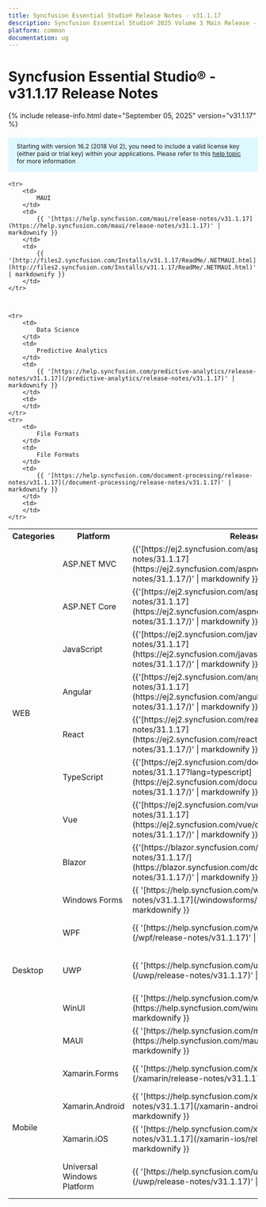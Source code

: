```yaml
---
title: Syncfusion Essential Studio® Release Notes - v31.1.17
description: Syncfusion Essential Studio® 2025 Volume 3 Main Release - Release Notes - v31.1.17
platform: common
documentation: ug
---
```


# Syncfusion Essential Studio® - v31.1.17 Release Notes 

{% include release-info.html date="September 05, 2025"   version="v31.1.17" %}

<style>
    #license {
        font-size: .88em !important;
        margin-top: 1.5em;
        margin-bottom: 1.5em;
        background-color: #def8ff;
        padding: 10px 17px 14px;
    }
</style>

<div id="license">
    Starting with version 16.2 (2018 Vol 2), you need to include a valid license key (either paid or trial key) within your applications.
    Please refer to this <a href="/common/essential-studio/licensing/license-key">help topic</a> for more information
</div>



<table>
    <tr>
        <th>
            Categories
        </th>
        <th>
            Platform
        </th>
        <th>
            Release Notes
        </th>
        <th>
            Read Me
        </th>
    </tr>
    <tr>
        <td rowspan="8">
            WEB
        </td>
        <td>
            ASP.NET MVC
        </td>
        <td>
            {{'[https://ej2.syncfusion.com/aspnetmvc/documentation/release-notes/31.1.17](https://ej2.syncfusion.com/aspnetmvc/documentation/release-notes/31.1.17/)' | markdownify }}
        </td>
        <td>
            {{'[http://files2.syncfusion.com/Installs/v31.1.17/ReadMe/web/ASPMVC.html](http://files2.syncfusion.com/Installs/v31.1.17/ReadMe/web/ASPMVC.html)' | markdownify }}
        </td>
    </tr>
    <tr>
        <td>
            ASP.NET Core
        </td>
        <td>
            {{'[https://ej2.syncfusion.com/aspnetcore/documentation/release-notes/31.1.17](https://ej2.syncfusion.com/aspnetcore/documentation/release-notes/31.1.17/)' | markdownify }}
        </td>
        <td>
            {{'[http://files2.syncfusion.com/Installs/v31.1.17/ReadMe/web/ASPNETCORE.html](http://files2.syncfusion.com/Installs/v31.1.17/ReadMe/web/ASPNETCORE.html)' | markdownify }}
        </td>
    </tr>
    <tr>
        <td>
            JavaScript
        </td>
        <td>
            {{'[https://ej2.syncfusion.com/javascript/documentation/release-notes/31.1.17](https://ej2.syncfusion.com/javascript/documentation/release-notes/31.1.17/)' | markdownify }}
        </td>
        <td>
            {{'[http://files2.syncfusion.com/Installs/v31.1.17/ReadMe/web/JavaScript.html](http://files2.syncfusion.com/Installs/v31.1.17/ReadMe/web/JavaScript.html)' | markdownify }}
        </td>
    </tr>
    <tr>
        <td>
            Angular
        </td>
        <td>
            {{'[https://ej2.syncfusion.com/angular/documentation/release-notes/31.1.17](https://ej2.syncfusion.com/angular/documentation/release-notes/31.1.17/)' | markdownify }}
        </td>
        <td>
            {{'[http://files2.syncfusion.com/Installs/v31.1.17/ReadMe/web/Angular.html](http://files2.syncfusion.com/Installs/v31.1.17/ReadMe/web/Angular.html)' | markdownify }}
        </td>
    </tr>
    <tr>
        <td>
            React
        </td>
        <td>
            {{'[https://ej2.syncfusion.com/react/documentation/release-notes/31.1.17](https://ej2.syncfusion.com/react/documentation/release-notes/31.1.17/)' | markdownify }}
        </td>
        <td>
            {{'[http://files2.syncfusion.com/Installs/v31.1.17/ReadMe/web/React.html](http://files2.syncfusion.com/Installs/v31.1.17/ReadMe/web/React.html)' | markdownify }}
        </td>
    </tr>
    <tr>
        <td>
            TypeScript
        </td>
        <td>
            {{'[https://ej2.syncfusion.com/documentation/release-notes/31.1.17?lang=typescript](https://ej2.syncfusion.com/documentation/release-notes/31.1.17/)' | markdownify }}
        </td>
        <td>
            {{'[http://files2.syncfusion.com/Installs/v31.1.17/ReadMe/web/TypeScript.html](http://files2.syncfusion.com/Installs/v31.1.17/ReadMe/web/TypeScript.html)' | markdownify }}
        </td>
    </tr>
    <tr>
        <td>
            Vue
        </td>
        <td>
            {{'[https://ej2.syncfusion.com/vue/documentation/release-notes/31.1.17](https://ej2.syncfusion.com/vue/documentation/release-notes/31.1.17/)' | markdownify }}
        </td>
        <td>
            {{'[http://files2.syncfusion.com/Installs/v31.1.17/ReadMe/web/Vue.html](http://files2.syncfusion.com/Installs/v31.1.17/ReadMe/web/Vue.html)' | markdownify }}
        </td>
    </tr>
    <tr>
        <td>
            Blazor
        </td>
        <td>
            {{'[https://blazor.syncfusion.com/documentation/release-notes/31.1.17/](https://blazor.syncfusion.com/documentation/release-notes/31.1.17/)' | markdownify }}
        </td>
        <td>
            {{'[http://files2.syncfusion.com/Installs/v31.1.17/ReadMe/web/Blazor.html](http://files2.syncfusion.com/Installs/v31.1.17/ReadMe/web/Blazor.html)' | markdownify }}
        </td>
    </tr>
    <tr>
        <td rowspan="5">
            Desktop
        </td>
        <td>
            Windows Forms
        </td>
        <td>
            {{ '[https://help.syncfusion.com/windowsforms/release-notes/v31.1.17](/windowsforms/release-notes/v31.1.17)' | markdownify }}
        </td>
        <td>
            {{ '[http://files2.syncfusion.com/Installs/v31.1.17/ReadMe/WindowsForms.html](http://files2.syncfusion.com/Installs/v31.1.17/ReadMe/WindowsForms.html)' | markdownify }}
        </td>
    </tr>
    <tr>
        <td>
            WPF
        </td>
        <td>
            {{ '[https://help.syncfusion.com/wpf/release-notes/v31.1.17](/wpf/release-notes/v31.1.17)' | markdownify }}
        </td>
        <td>
            {{ '[http://files2.syncfusion.com/Installs/v31.1.17/ReadMe/WPF.html](http://files2.syncfusion.com/Installs/v31.1.17/ReadMe/WPF.html)' | markdownify }}
        </td>
    </tr>
    <tr>
        <td>
            UWP
        </td>
        <td>
            {{ '[https://help.syncfusion.com/uwp/release-notes/v31.1.17](/uwp/release-notes/v31.1.17)' | markdownify }}
        </td>
        <td>
            {{ '[http://files2.syncfusion.com/Installs/v31.1.17/ReadMe/UniversalWindows.html](http://files2.syncfusion.com/Installs/v31.1.17/ReadMe/UniversalWindows.html)' | markdownify }}
        </td>
    </tr>
    <tr>
        <td>
            WinUI
        </td>
        <td>
            {{ '[https://help.syncfusion.com/winui/release-notes/v31.1.17](https://help.syncfusion.com/winui/release-notes/v31.1.17)' | markdownify }}
        </td>
        <td>
            {{ '[http://files2.syncfusion.com/Installs/v31.1.17/ReadMe/WinUI.html](http://files2.syncfusion.com/Installs/v31.1.17/ReadMe/WinUI.html)' | markdownify }}
        </td>
    </tr>
    <tr>
        <td>
            MAUI
        </td>
        <td>
            {{ '[https://help.syncfusion.com/maui/release-notes/v31.1.17](https://help.syncfusion.com/maui/release-notes/v31.1.17)' | markdownify }}
        </td>
        <td>
            {{ '[http://files2.syncfusion.com/Installs/v31.1.17/ReadMe/.NETMAUI.html](http://files2.syncfusion.com/Installs/v31.1.17/ReadMe/.NETMAUI.html)' | markdownify }}
        </td>
    </tr>
    <tr>
        <td rowspan="5">
            Mobile
        </td>
        <td>
            Xamarin.Forms
        </td>
        <td>
            {{ '[https://help.syncfusion.com/xamarin/release-notes/v31.1.17](/xamarin/release-notes/v31.1.17)' | markdownify }}
        </td>
        <td>
            {{ '[http://files2.syncfusion.com/Installs/v31.1.17/ReadMe/Xamarin_Forms.html](http://files2.syncfusion.com/Installs/v31.1.17/ReadMe/Xamarin_Forms.html)' | markdownify }}
        </td>
    </tr>
    <tr>
        <td>
            Xamarin.Android
        </td>
        <td>
            {{ '[https://help.syncfusion.com/xamarin-android/release-notes/v31.1.17](/xamarin-android/release-notes/v31.1.17)' | markdownify }}
        </td>
        <td>
            {{ '[http://files2.syncfusion.com/Installs/v31.1.17/ReadMe/Xamarin_Forms.html](http://files2.syncfusion.com/Installs/v31.1.17/ReadMe/Xamarin_Forms.html)' | markdownify }}
        </td>
    </tr>
    <tr>
        <td>
            Xamarin.iOS
        </td>
        <td>
            {{ '[https://help.syncfusion.com/xamarin-ios/release-notes/v31.1.17](/xamarin-ios/release-notes/v31.1.17)' | markdownify }}
        </td>
        <td>
            {{ '[http://files2.syncfusion.com/Installs/v31.1.17/ReadMe/Xamarin_Forms.html](http://files2.syncfusion.com/Installs/v31.1.17/ReadMe/Xamarin_Forms.html)' | markdownify }}
        </td>
    </tr>
    <tr>
        <td>
            Universal Windows Platform
        </td>
        <td>
            {{ '[https://help.syncfusion.com/uwp/release-notes/v31.1.17](/uwp/release-notes/v31.1.17)' | markdownify }}
        </td>
        <td>
            {{ '[http://files2.syncfusion.com/Installs/v31.1.17/ReadMe/UniversalWindows.html](http://files2.syncfusion.com/Installs/v31.1.17/ReadMe/UniversalWindows.html)' | markdownify }}
        </td>
    </tr>

    <tr>
        <td>
            MAUI
        </td>
        <td>
            {{ '[https://help.syncfusion.com/maui/release-notes/v31.1.17](https://help.syncfusion.com/maui/release-notes/v31.1.17)' | markdownify }}
        </td>
        <td>
            {{ '[http://files2.syncfusion.com/Installs/v31.1.17/ReadMe/.NETMAUI.html](http://files2.syncfusion.com/Installs/v31.1.17/ReadMe/.NETMAUI.html)' | markdownify }}
        </td>
    </tr>



    <tr>
        <td>
            Data Science
        </td>
        <td>
            Predictive Analytics
        </td>
        <td>
            {{ '[https://help.syncfusion.com/predictive-analytics/release-notes/v31.1.17](/predictive-analytics/release-notes/v31.1.17)' | markdownify }}
        </td>
        <td>
        </td>
    </tr>
    <tr>
        <td>
            File Formats
        </td>
        <td>
            File Formats
        </td>
        <td>
            {{ '[https://help.syncfusion.com/document-processing/release-notes/v31.1.17](/document-processing/release-notes/v31.1.17)' | markdownify }}
        </td>
        <td>
        </td>
    </tr>
</table>